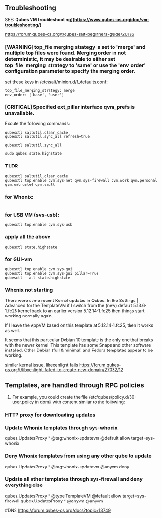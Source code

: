 
## Troubleshooting

SEE: **Qubes VM troubleshooting](https://www.qubes-os.org/doc/vm-troubleshooting/)**

https://forum.qubes-os.org/t/qubes-salt-beginners-guide/20126

### [WARNING] top_file merging strategy is set to 'merge' and multiple top files were found. Merging order in not deterministic, it may be desirable to either set top_file_merging_strategy  to 'same' or use the 'env_order' configuration parameter to specify the merging order.

set these keys in /etc/salt/minion.d/f_defaults.conf:

```
top_file_merging_strategy: merge
env_order: ['base', 'user']
```

### [CRITICAL] Specified ext_pillar interface qvm_prefs is unavailable.

Excute the following commands:

 ```
qubesctl saltutil.clear_cache
qubesctl saltutil.sync_all refresh=true

qubesctl saltutil.sync_all 

sudo qubes state.highstate
 ```


 
 ### TLDR

```
qubesctl saltutil.clear_cache
qubesctl top.enable qvm.sys-net qvm.sys-firewall qvm.work qvm.personal qvm.untrusted qvm.vault
```
### for Whonix:
```qubesctl top.enable qvm.sys-whonix qvm.anon-whonix
```
### for USB VM (sys-usb):
```
qubesctl top.enable qvm.sys-usb
```
### apply all the above
```
qubesctl state.highstate
```

### for GUI-vm
```
qubesctl top.enable qvm.sys-gui
qubesctl top.enable qvm.sys-gui pillar=True
qubesctl --all state.highstate
```

### Whonix not starting
There were some recent Kernel updates in Qubes. In the Settings | Advanced for the TemplateVM if I switch from the (new) default 5.13.6-1.fc25 kernel back to an earlier version 5.12.14-1.fc25 then things start working normally again.

If I leave the AppVM based on this template at 5.12.14-1.fc25, then it works as well.

It seems that this particular Debian 10 template is the only one that breaks with the newer kernel. This template has some Snaps and other software installed. Other Debian (full & minimal) and Fedora templates appear to be working.

similer kernal issue, libexenlight fails https://forum.qubes-os.org/t/libxenlight-failed-to-create-new-domain/27032/12
## Templates, are handled through RPC policies 

1. For example, you could create the file /etc/qubes/policy.d/30-user.policy in dom0 with content similar to the following:

### HTTP proxy for downloading updates
### Update Whonix templates through sys-whonix
qubes.UpdatesProxy      *       @tag:whonix-updatevm    @default                allow target=sys-whonix
### Deny Whonix templates from using any other qube to update
qubes.UpdatesProxy      *       @tag:whonix-updatevm    @anyvm                  deny
### Update all other templates through sys-firewall and deny everything else
qubes.UpdatesProxy      *       @type:TemplateVM        @default                allow target=sys-firewall
qubes.UpdatesProxy      *       @anyvm                  @anyvm

#DNS
https://forum.qubes-os.org/docs?topic=13749
